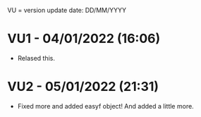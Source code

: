 VU = version update
date: DD/MM/YYYY

# VU1 - 04/01/2022 (16:06)
* Relased this.
# VU2 - 05/01/2022 (21:31)
* Fixed more and added easyf object! And added a little more.